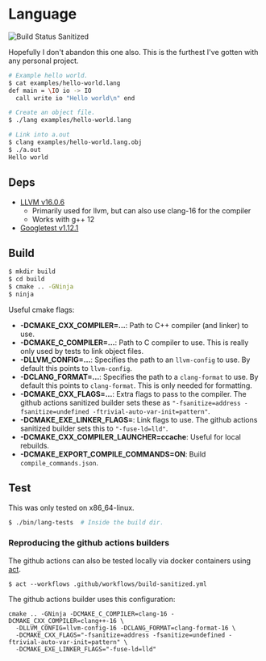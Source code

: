 # Language

![Build Status Sanitized](https://github.com/PiJoules/lang/actions/workflows/build-sanitized.yml/badge.svg)

Hopefully I don't abandon this one also. This is the furthest I've gotten with
any personal project.

```sh
# Example hello world.
$ cat examples/hello-world.lang
def main = \IO io -> IO
  call write io "Hello world\n" end

# Create an object file.
$ ./lang examples/hello-world.lang

# Link into a.out
$ clang examples/hello-world.lang.obj
$ ./a.out
Hello world
```

## Deps

- [LLVM v16.0.6](https://github.com/llvm/llvm-project/releases/tag/llvmorg-16.0.6)
  - Primarily used for llvm, but can also use clang-16 for the compiler
  - Works with g++ 12
- [Googletest v1.12.1](https://github.com/google/googletest/releases/tag/release-1.12.1)

## Build

```sh
$ mkdir build
$ cd build
$ cmake .. -GNinja
$ ninja
```

Useful cmake flags:

- **-DCMAKE_CXX_COMPILER=...**: Path to C++ compiler (and linker) to use.
- **-DCMAKE_C_COMPILER=...**: Path to C compiler to use. This is really only
  used by tests to link object files.
- **-DLLVM_CONFIG=...**: Specifies the path to an `llvm-config` to use. By
  default this points to `llvm-config`.
- **-DCLANG_FORMAT=...**: Specifies the path to a `clang-format` to use. By
  default this points to `clang-format`. This is only needed for formatting.
- **-DCMAKE_CXX_FLAGS=...**: Extra flags to pass to the compiler. The github
  actions sanitized builder sets these as `"-fsanitize=address
  -fsanitize=undefined -ftrivial-auto-var-init=pattern"`.
- **-DCMAKE_EXE_LINKER_FLAGS=**: Link flags to use. The github actions sanitized
  builder sets this to `"-fuse-ld=lld"`.
- **-DCMAKE_CXX_COMPILER_LAUNCHER=ccache**: Useful for local rebuilds.
- **-DCMAKE_EXPORT_COMPILE_COMMANDS=ON**: Build `compile_commands.json`.

## Test

This was only tested on x86_64-linux.

```sh
$ ./bin/lang-tests  # Inside the build dir.
```

### Reproducing the github actions builders

The github actions can also be tested locally via  docker containers using
[act](https://github.com/nektos/act).

```
$ act --workflows .github/workflows/build-sanitized.yml
```

The github actions builder uses this configuration:

```
cmake .. -GNinja -DCMAKE_C_COMPILER=clang-16 -DCMAKE_CXX_COMPILER=clang++-16 \
  -DLLVM_CONFIG=llvm-config-16 -DCLANG_FORMAT=clang-format-16 \
  -DCMAKE_CXX_FLAGS="-fsanitize=address -fsanitize=undefined -ftrivial-auto-var-init=pattern" \
  -DCMAKE_EXE_LINKER_FLAGS="-fuse-ld=lld"
```
